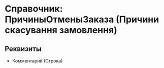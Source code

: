 ﻿# Справочник: ПричиныОтменыЗаказа (Причини скасування замовлення)

## Реквизиты

- Комментарий (Строка)


